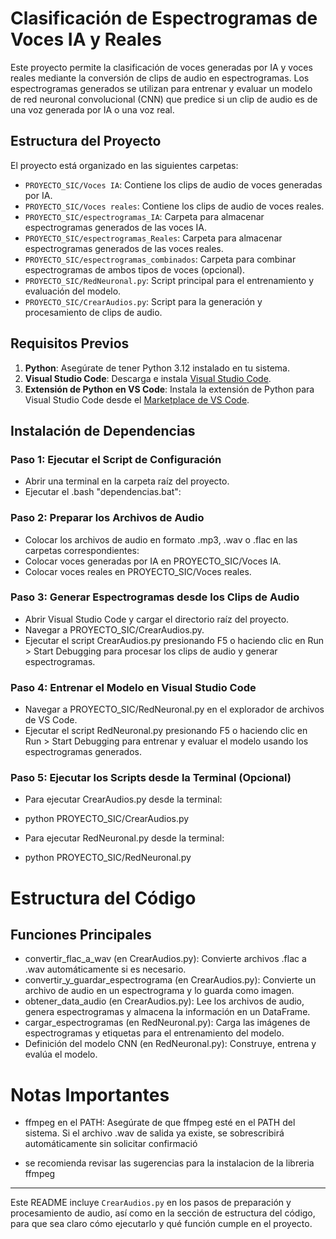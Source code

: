 # Clasificación de Espectrogramas de Voces IA y Reales

Este proyecto permite la clasificación de voces generadas por IA y voces reales mediante la conversión de clips de audio en espectrogramas. Los espectrogramas generados se utilizan para entrenar y evaluar un modelo de red neuronal convolucional (CNN) que predice si un clip de audio es de una voz generada por IA o una voz real.

## Estructura del Proyecto

El proyecto está organizado en las siguientes carpetas:

- `PROYECTO_SIC/Voces IA`: Contiene los clips de audio de voces generadas por IA.
- `PROYECTO_SIC/Voces reales`: Contiene los clips de audio de voces reales.
- `PROYECTO_SIC/espectrogramas_IA`: Carpeta para almacenar espectrogramas generados de las voces IA.
- `PROYECTO_SIC/espectrogramas_Reales`: Carpeta para almacenar espectrogramas generados de las voces reales.
- `PROYECTO_SIC/espectrogramas_combinados`: Carpeta para combinar espectrogramas de ambos tipos de voces (opcional).
- `PROYECTO_SIC/RedNeuronal.py`: Script principal para el entrenamiento y evaluación del modelo.
- `PROYECTO_SIC/CrearAudios.py`: Script para la generación y procesamiento de clips de audio.

## Requisitos Previos

1. **Python**: Asegúrate de tener Python 3.12 instalado en tu sistema.
2. **Visual Studio Code**: Descarga e instala [Visual Studio Code](https://code.visualstudio.com/).
3. **Extensión de Python en VS Code**: Instala la extensión de Python para Visual Studio Code desde el [Marketplace de VS Code](https://marketplace.visualstudio.com/items?itemName=ms-python.python).

## Instalación de Dependencias

### Paso 1: Ejecutar el Script de Configuración

- Abrir una terminal en la carpeta raíz del proyecto.
- Ejecutar el .bash "dependencias.bat":

### Paso 2: Preparar los Archivos de Audio

- Colocar los archivos de audio en formato .mp3, .wav o .flac en las carpetas correspondientes:
 - Colocar voces generadas por IA en PROYECTO_SIC/Voces IA.
 - Colocar voces reales en PROYECTO_SIC/Voces reales.

### Paso 3: Generar Espectrogramas desde los Clips de Audio

- Abrir Visual Studio Code y cargar el directorio raíz del proyecto.
- Navegar a PROYECTO_SIC/CrearAudios.py.
- Ejecutar el script CrearAudios.py presionando F5 o haciendo clic en Run > Start Debugging para procesar los clips de audio y generar espectrogramas.

### Paso 4: Entrenar el Modelo en Visual Studio Code
- Navegar a PROYECTO_SIC/RedNeuronal.py en el explorador de archivos de VS Code.
- Ejecutar el script RedNeuronal.py presionando F5 o haciendo clic en Run > Start Debugging para entrenar y evaluar el modelo usando los espectrogramas generados.

### Paso 5: Ejecutar los Scripts desde la Terminal (Opcional)

- Para ejecutar CrearAudios.py desde la terminal:

- python PROYECTO_SIC/CrearAudios.py

- Para ejecutar RedNeuronal.py desde la terminal:

- python PROYECTO_SIC/RedNeuronal.py

# Estructura del Código

## Funciones Principales

- convertir_flac_a_wav (en CrearAudios.py): Convierte archivos .flac a .wav automáticamente si es necesario.
- convertir_y_guardar_espectrograma (en CrearAudios.py): Convierte un archivo de audio en un espectrograma y lo guarda como imagen.
- obtener_data_audio (en CrearAudios.py): Lee los archivos de audio, genera espectrogramas y almacena la información en un DataFrame.
- cargar_espectrogramas (en RedNeuronal.py): Carga las imágenes de espectrogramas y etiquetas para el entrenamiento del modelo.
- Definición del modelo CNN (en RedNeuronal.py): Construye, entrena y evalúa el modelo.

# Notas Importantes

- ffmpeg en el PATH: Asegúrate de que ffmpeg esté en el PATH del sistema. Si el archivo .wav de salida ya existe, se sobrescribirá automáticamente sin solicitar confirmació

- se recomienda revisar las sugerencias para la instalacion de la libreria ffmpeg

---

Este README incluye `CrearAudios.py` en los pasos de preparación y procesamiento de audio, así como en la sección de estructura del código, para que sea claro cómo ejecutarlo y qué función cumple en el proyecto.

